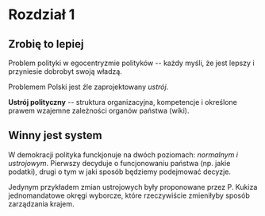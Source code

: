 # Rozdział 1

## Zrobię to lepiej
Problem polityki w egocentryzmie polityków -- każdy myśli, że jest lepszy
i przyniesie dobrobyt swoją władzą.

Problemem Polski jest źle zaprojektowany _ustrój_.

__Ustrój polityczny__ -- struktura organizacyjna, kompetencje i określone
prawem wzajemne zależności organów państwa (wiki).

## Winny jest system
W demokracji polityka funckjonuje na dwóch poziomach: _normalnym i ustrojowym_.
Pierwszy decyduje o funcjonowaniu państwa (np. jakie podatki), drugi o tym
w jaki sposób będziemy podejmować decyzje.

Jedynym przykładem zmian ustrojowych były proponowane przez P. Kukiza
jednomandatowe okręgi wyborcze, które rzeczywiście zmieniłyby sposób zarządzania
krajem.

